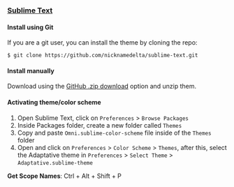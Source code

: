 ### [Sublime Text](https://www.sublimetext.com/)

#### Install using Git

If you are a git user, you can install the theme by cloning the repo:

    $ git clone https://github.com/nicknamedelta/sublime-text.git

#### Install manually

Download using the [GitHub .zip download](https://github.com/nicknamedelta/sublime-text/archive/main.zip) option and unzip them.

#### Activating theme/color scheme

1. Open Sublime Text, click on `Preferences` > `Browse Packages`
2. Inside Packages folder, create a new folder called `Themes`
3. Copy and paste `Omni.sublime-color-scheme` file inside of the `Themes` folder
4. Open and click on `Preferences` > `Color Scheme` > `Themes`, after this, select the Adaptative theme in `Preferences` > `Select Theme` > `Adaptative.sublime-theme`

**Get Scope Names**: Ctrl + Alt + Shift + P
